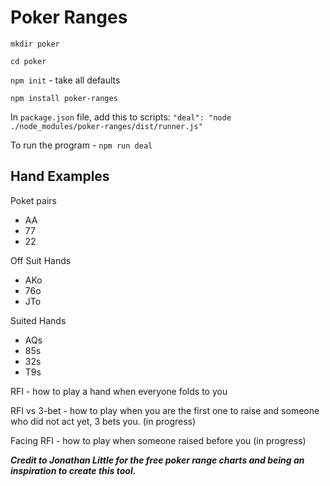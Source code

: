 # Poker Ranges

`mkdir poker`

`cd poker`

`npm init` - take all defaults

`npm install poker-ranges`

In `package.json` file, add this to scripts: `"deal": "node ./node_modules/poker-ranges/dist/runner.js"`

To run the program - `npm run deal`

## Hand Examples
Poket pairs
* AA
* 77
* 22

Off Suit Hands
* AKo
* 76o
* JTo

Suited Hands
* AQs
* 85s
* 32s
* T9s

RFI - how to play a hand when everyone folds to you

RFI vs 3-bet - how to play when you are the first one to raise and someone who did not act yet, 3 bets you. (in progress)

Facing RFI - how to play when someone raised before you (in progress)

***Credit to Jonathan Little for the free poker range charts and being an inspiration to create this tool.***